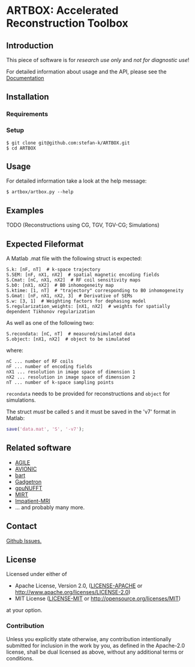 # ARTBOX: Accelerated Reconstruction Toolbox

## Introduction

This piece of software is for *research use only* and *not for diagnostic use*!

For detailed information about usage and the API, please see the [Documentation](https://stefan-k.github.io/ARTBOX/)

## Installation

### Requirements

### Setup

```console
$ git clone git@github.com:stefan-k/ARTBOX.git
$ cd ARTBOX
```

## Usage

For detailed information take a look at the help message:

```console
$ artbox/artbox.py --help
```

## Examples

TODO (Reconstructions using CG, TGV, TGV-CG; Simulations)


## Expected Fileformat

A Matlab .mat file with the following struct is expected:

```
S.k: [nF, nT]  # k-space trajectory
S.SEM: [nF, nX1, nX2]  # spatial magnetic encoding fields
S.Cmat: [nC, nX1, nX2]  # RF coil sensitivity maps
S.b0: [nX1, nX2]  # B0 inhomogeneity map
S.ktime: [1, nT]  # "trajectory" corresponding to B0 inhomogeneity
S.Gmat: [nF, nX1, nX2, 3]  # Derivative of SEMs
S.w: [3, 1]  # Weighting factors for dephasing model
S.regularization_weights: [nX1, nX2]  # weights for spatially dependent Tikhonov regularization
```

As well as one of the following two:
```
S.recondata: [nC, nT]  # measured/simulated data
S.object: [nX1, nX2]  # object to be simulated
```

where:

```
nC ... number of RF coils
nF ... number of encoding fields
nX1 ... resolution in image space of dimension 1
nX2 ... resolution in image space of dimension 2
nT ... number of k-space sampling points
```

`recondata` needs to be provided for reconstructions and ```object``` for simulations.

The struct *must* be called `S` and it must be saved in the 'v7' format in Matlab:

```matlab
save('data.mat', 'S', '-v7');
```

## Related software

* [AGILE](https://github.com/IMTtugraz/AGILE)
* [AVIONIC](https://github.com/IMTtugraz/AVIONIC)
* [bart](https://mrirecon.github.io/bart/)
* [Gadgetron](https://gadgetron.github.io)
* [gpuNUFFT](https://github.com/andyschwarzl/gpuNUFFT)
* [MIRT](https://web.eecs.umich.edu/~fessler/code)
* [Impatient-MRI](https://github.com/JiadingGai/Impatient-MRI)
* ... and probably many more.

## Contact

[Github Issues.](https://github.com/stefan-k/ARTBOX/issues)

## License

Licensed under either of

  * Apache License, Version 2.0, ([LICENSE-APACHE](LICENSE-APACHE) or http://www.apache.org/licenses/LICENSE-2.0)
  * MIT License ([LICENSE-MIT](LICENSE-MIT) or http://opensource.org/licenses/MIT)

at your option.

### Contribution

Unless you explicitly state otherwise, any contribution intentionally submitted for inclusion in the work by you, as defined in the Apache-2.0 license, shall be dual licensed as above, without any additional terms or conditions.
